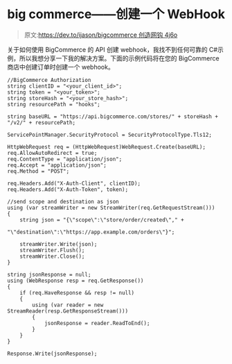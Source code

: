 # big commerce——创建一个 WebHook

> 原文:[https://dev.to/ijason/bigcommerce 创造网钩 4j6o](https://dev.to/ijason/bigcommerce--creating-a-webhook-4j6o)

关于如何使用 BigCommerce 的 API 创建 webhook，我找不到任何可靠的 C#示例，所以我想分享一下我的解决方案。下面的示例代码将在您的 BigCommerce 商店中创建订单时创建一个 webhook。

```
//BigCommerce Authorization
string clientID = "<your_client_id>";              
string token = "<your_token>";
string storeHash = "<your_store_hash>";
string resourcePath = "hooks";

string baseURL = "https://api.bigcommerce.com/stores/" + storeHash + "/v2/" + resourcePath;

ServicePointManager.SecurityProtocol = SecurityProtocolType.Tls12;

HttpWebRequest req = (HttpWebRequest)WebRequest.Create(baseURL);
req.AllowAutoRedirect = true;
req.ContentType = "application/json";
req.Accept = "application/json";
req.Method = "POST";

req.Headers.Add("X-Auth-Client", clientID);
req.Headers.Add("X-Auth-Token", token);             

//send scope and destination as json
using (var streamWriter = new StreamWriter(req.GetRequestStream()))
{
    string json = "{\"scope\":\"store/order/created\"," +
                  "\"destination\":\"https://app.example.com/orders\"}";

    streamWriter.Write(json);
    streamWriter.Flush();
    streamWriter.Close();
}

string jsonResponse = null;
using (WebResponse resp = req.GetResponse())
{
    if (req.HaveResponse && resp != null)
    {
        using (var reader = new StreamReader(resp.GetResponseStream()))
        {
            jsonResponse = reader.ReadToEnd();
        }
    }
}

Response.Write(jsonResponse); 
```